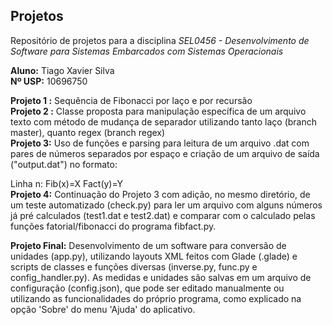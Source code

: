 ## Projetos

Repositório de projetos para a disciplina *SEL0456 - Desenvolvimento de Software para Sistemas Embarcados com Sistemas Operacionais* <br />

**Aluno:** Tiago Xavier Silva <br />
**Nº USP:** 10696750 <br />

**Projeto 1 :** Sequência de Fibonacci por laço e por recursão <br />
**Projeto 2 :** Classe proposta para manipulação específica de um arquivo texto com método de mudança de separador utilizando tanto laço (branch master), quanto regex (branch regex)<br />
**Projeto 3:** Uso de funções e parsing para leitura de um arquivo .dat com pares de números separados por espaço e criação de um arquivo de saída ("output.dat") no formato: 

  Linha n: Fib(x)=X Fact(y)=Y <br />
**Projeto 4:** Continuação do Projeto 3 com adição, no mesmo diretório, de um teste automatizado (check.py) para ler um arquivo com alguns números já pré calculados (test1.dat e test2.dat) e comparar com o calculado pelas funções fatorial/fibonacci do programa fibfact.py.<br />

**Projeto Final:** Desenvolvimento de um software para conversão de unidades (app.py), utilizando layouts XML feitos com Glade (.glade) e scripts de classes e funções diversas (inverse.py, func.py e config_handler.py). As medidas e unidades são salvas em um arquivo de configuração (config.json), que pode ser editado manualmente ou utilizando as funcionalidades do próprio programa, como explicado na opção 'Sobre' do menu 'Ajuda' do aplicativo. 
